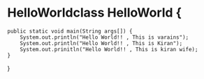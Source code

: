# HelloWorldclass HelloWorld {
    public static void main(String args[]) {
        System.out.println("Hello World!! , This is varains");
        System.out.println("Hello World!! , This is Kiran");
        System.out.prinitln("Hello World!! , This is kiran wife);
    }
}
